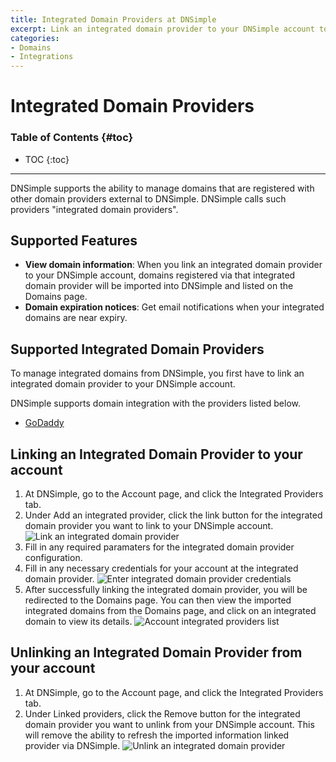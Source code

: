 ```yaml
---
title: Integrated Domain Providers at DNSimple
excerpt: Link an integrated domain provider to your DNSimple account to manage domains at other domain providers, from within DNSimple.
categories:
- Domains
- Integrations
---
```


# Integrated Domain Providers

### Table of Contents {#toc}

* TOC
{:toc}

---

DNSimple supports the ability to manage domains that are registered with other domain providers external to DNSimple. DNSimple calls such providers "integrated domain providers".

## Supported Features

- **View domain information**: When you link an integrated domain provider to your DNSimple account, domains registered via that integrated domain provider will be imported into DNSimple and listed on the Domains page.
- **Domain expiration notices**: Get email notifications when your integrated domains are near expiry.

## Supported Integrated Domain Providers

To manage integrated domains from DNSimple, you first have to link an integrated domain provider to your DNSimple account.

DNSimple supports domain integration with the providers listed below.

- [GoDaddy](/articles/integrated-domain-provider-godaddy)

## Linking an Integrated Domain Provider to your account

1. At DNSimple, go to the <label>Account</label> page, and click the <label>Integrated Providers</label> tab.
1. Under <label>Add an integrated provider<label>, click the link button for the integrated domain provider you want to link to your DNSimple account.
![Link an integrated domain provider](/files/account-integrated-domain-provider-link.png)
1. Fill in any required paramaters for the integrated domain provider configuration.
1. Fill in any necessary credentials for your account at the integrated domain provider.
![Enter integrated domain provider credentials](/files/account-integrated-domain-provider-link-credentials.png)
1. After successfully linking the integrated domain provider, you will be redirected to the Domains page. You can then view the imported integrated domains from the Domains page, and click on an integrated domain to view its details.
![Account integrated providers list](/files/account-integrated-domain-providers.png)

## Unlinking an Integrated Domain Provider from your account

1. At DNSimple, go to the <label>Account</label> page, and click the <label>Integrated Providers</label> tab.
1. Under <label>Linked providers<label>, click the <label>Remove</label> button for the integrated domain provider you want to unlink from your DNSimple account. This will remove the ability to refresh the imported information  linked provider via DNSimple.
![Unlink an integrated domain provider](/files/account-integrated-domain-provider-unlink.png)

